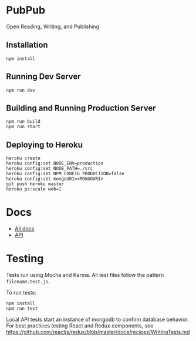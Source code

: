 # PubPub 

Open Reading, Writing, and Publishing

## Installation

```
npm install
```

## Running Dev Server

```
npm run dev
```

## Building and Running Production Server

```
npm run build
npm run start
```

## Deploying to Heroku

```
heroku create
heroku config:set NODE_ENV=production
heroku config:set NODE_PATH=./src
heroku config:set NPM_CONFIG_PRODUCTION=false
heroku config:set mongoURI=<MONGOURI>
git push heroku master
heroku ps:scale web=1
```

# Docs
- [All docs](/docs)
- [API](/docs/api)


# Testing
Tests run using Mocha and Karma. All test files follow the pattern `filename.test.js`.

To run tests:

```
npm install
npm run test
```

Local API tests start an instance of mongodb to confirm database behavior.
For best practices testing React and Redux components, see https://github.com/reactjs/redux/blob/master/docs/recipes/WritingTests.md


